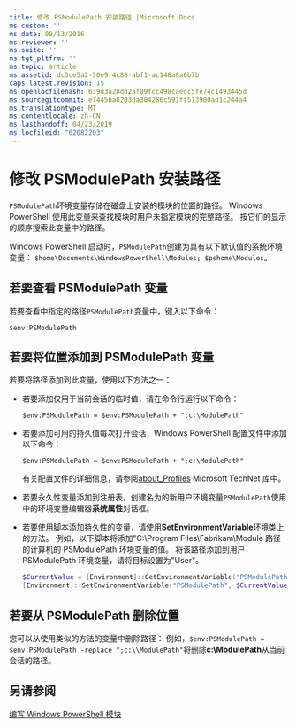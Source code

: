 ```yaml
---
title: 修改 PSModulePath 安装路径 |Microsoft Docs
ms.custom: ''
ms.date: 09/13/2016
ms.reviewer: ''
ms.suite: ''
ms.tgt_pltfrm: ''
ms.topic: article
ms.assetid: dc5ce5a2-50e9-4c88-abf1-ac148a8a6b7b
caps.latest.revision: 15
ms.openlocfilehash: 639d3a28dd2af09fcc498caedc5fe74c1493445d
ms.sourcegitcommit: e7445ba8203da304286c591ff513900ad1c244a4
ms.translationtype: MT
ms.contentlocale: zh-CN
ms.lasthandoff: 04/23/2019
ms.locfileid: "62082203"
---
```

# <a name="modifying-the-psmodulepath-installation-path"></a>修改 PSModulePath 安装路径

`PSModulePath`环境变量存储在磁盘上安装的模块的位置的路径。 Windows PowerShell 使用此变量来查找模块时用户未指定模块的完整路径。 按它们的显示的顺序搜索此变量中的路径。

Windows PowerShell 启动时，`PSModulePath`创建为具有以下默认值的系统环境变量： `$home\Documents\WindowsPowerShell\Modules; $pshome\Modules`。

## <a name="to-view-the-psmodulepath-variable"></a>若要查看 PSModulePath 变量

若要查看中指定的路径`PSModulePath`变量中，键入以下命令：

`$env:PSModulePath`

## <a name="to-add-locations-to-the-psmodulepath-variable"></a>若要将位置添加到 PSModulePath 变量

若要将路径添加到此变量，使用以下方法之一：

- 若要添加仅用于当前会话的临时值，请在命令行运行以下命令：

  `$env:PSModulePath = $env:PSModulePath + ";c:\ModulePath"`

- 若要添加可用的持久值每次打开会话，Windows PowerShell 配置文件中添加以下命令：

  `$env:PSModulePath = $env:PSModulePath + ";c:\ModulePath"`

  有关配置文件的详细信息，请参阅[about_Profiles](/powershell/module/microsoft.powershell.core/about/about_profiles) Microsoft TechNet 库中。

- 若要永久性变量添加到注册表，创建名为的新用户环境变量`PSModulePath`使用中的环境变量编辑器**系统属性**对话框。

- 若要使用脚本添加持久性的变量，请使用**SetEnvironmentVariable**环境类上的方法。 例如，以下脚本将添加"C:\Program Files\Fabrikam\Module 路径的计算机的 PSModulePath 环境变量的值。 将该路径添加到用户 PSModulePath 环境变量，请将目标设置为"User"。

  ```powershell
  $CurrentValue = [Environment]::GetEnvironmentVariable("PSModulePath", "Machine")
  [Environment]::SetEnvironmentVariable("PSModulePath", $CurrentValue + ";C:\Program Files\Fabrikam\Modules", "Machine")

  ```

## <a name="to-remove-locations-from-the-psmodulepath"></a>若要从 PSModulePath 删除位置

您可以从使用类似的方法的变量中删除路径： 例如，`$env:PSModulePath = $env:PSModulePath -replace ";c:\\ModulePath"`将删除**c:\ModulePath**从当前会话的路径。

## <a name="see-also"></a>另请参阅

[编写 Windows PowerShell 模块](./writing-a-windows-powershell-module.md)
